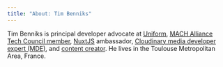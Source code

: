 ```yaml
---
title: "About: Tim Benniks"
---
```


<le-title lines="About Tim Benniks" as="h3"></le-title>

<section class="max-w-3xl text-xl">
  <p>
  Tim Benniks is principal developer advocate at <a href="https://uniform.dev" rel="noopener" target="_blank">Uniform</a>, <a href="https://machalliance.org" rel="noopener" target="_blank">MACH Alliance Tech Council member</a>, <a href="https://nuxtjs.org/teams" rel="noopener" target="_blank">NuxtJS</a> ambassador, <a href="https://cloudinary.com/mde" rel="noopener" target="_blank">Cloudinary media developer expert (MDE)</a>, and <a href="https://youtube.com/timbenniks" rel="noopener" target="_blank">content creator</a>. He lives in the Toulouse Metropolitan Area, France.</p>
</section>
